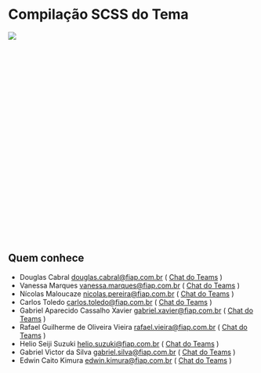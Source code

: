 # Compilação SCSS do Tema 

<div style="height: 420px; overflow-x:scroll;">
    <img src="../compilacao_scss_do_tema.svg" style="max-width: initial;">
</div>

## Quem conhece

- Douglas Cabral <douglas.cabral@fiap.com.br> 
( [Chat do Teams](https://teams.microsoft.com/l/chat/0/?users=douglas.cabral@fiap.com.br) )
- Vanessa Marques <vanessa.marques@fiap.com.br> 
( [Chat do Teams](https://teams.microsoft.com/l/chat/0/?users=vanessa.marques@fiap.com.br) )
- Nícolas Maloucaze <nicolas.pereira@fiap.com.br> 
( [Chat do Teams](https://teams.microsoft.com/l/chat/0/?users=nicolas.pereira@fiap.com.br) )
- Carlos Toledo <carlos.toledo@fiap.com.br>
( [Chat do Teams](https://teams.microsoft.com/l/chat/0/?users=carlos.toledo@fiap.com.br) )
- Gabriel Aparecido Cassalho Xavier <gabriel.xavier@fiap.com.br>
( [Chat do Teams](https://teams.microsoft.com/l/chat/0/?users=gabriel.xavier@fiap.com.br) )
- Rafael Guilherme de Oliveira Vieira <rafael.vieira@fiap.com.br>
( [Chat do Teams](https://teams.microsoft.com/l/chat/0/?users=rafael.vieira@fiap.com.br) )
- Helio Seiji Suzuki <helio.suzuki@fiap.com.br>
( [Chat do Teams](https://teams.microsoft.com/l/chat/0/?users=helio.suzuki@fiap.com.br) )
- Gabriel Victor da Silva <gabriel.silva@fiap.com.br>
( [Chat do Teams](https://teams.microsoft.com/l/chat/0/?users=gabriel.silva@fiap.com.br) )
- Edwin Caito Kimura <edwin.kimura@fiap.com.br>
( [Chat do Teams](https://teams.microsoft.com/l/chat/0/?users=edwin.kimura@fiap.com.br) )


 